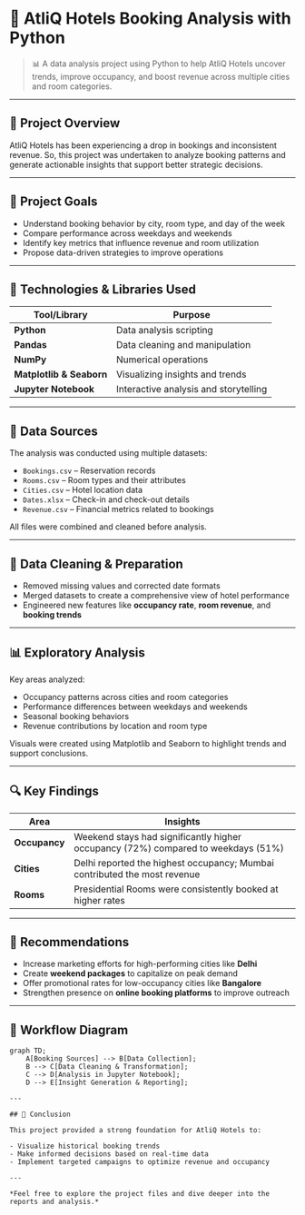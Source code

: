 # 🏨 AtliQ Hotels Booking Analysis with Python

> 📊 A data analysis project using Python to help AtliQ Hotels uncover trends, improve occupancy, and boost revenue across multiple cities and room categories.

---

## 🚩 Project Overview

AtliQ Hotels has been experiencing a drop in bookings and inconsistent revenue. So, this project was undertaken to analyze booking patterns and generate actionable insights that support better strategic decisions.

---

## 🎯 Project Goals

- Understand booking behavior by city, room type, and day of the week  
- Compare performance across weekdays and weekends  
- Identify key metrics that influence revenue and room utilization  
- Propose data-driven strategies to improve operations

---

## 🧰 Technologies & Libraries Used

| Tool/Library        | Purpose                                |
|---------------------|----------------------------------------|
| **Python**          | Data analysis scripting                |
| **Pandas**          | Data cleaning and manipulation         |
| **NumPy**           | Numerical operations                   |
| **Matplotlib & Seaborn** | Visualizing insights and trends  |
| **Jupyter Notebook**| Interactive analysis and storytelling  |

---

## 📁 Data Sources

The analysis was conducted using multiple datasets:

- `Bookings.csv` – Reservation records  
- `Rooms.csv` – Room types and their attributes  
- `Cities.csv` – Hotel location data  
- `Dates.xlsx` – Check-in and check-out details  
- `Revenue.csv` – Financial metrics related to bookings

All files were combined and cleaned before analysis.

---

## 🧹 Data Cleaning & Preparation

- Removed missing values and corrected date formats  
- Merged datasets to create a comprehensive view of hotel performance  
- Engineered new features like **occupancy rate**, **room revenue**, and **booking trends**

---

## 📊 Exploratory Analysis

Key areas analyzed:

- Occupancy patterns across cities and room categories  
- Performance differences between weekdays and weekends  
- Seasonal booking behaviors  
- Revenue contributions by location and room type

Visuals were created using Matplotlib and Seaborn to highlight trends and support conclusions.

---

## 🔍 Key Findings

| Area         | Insights |
|--------------|----------|
| **Occupancy** | Weekend stays had significantly higher occupancy (72%) compared to weekdays (51%) |
| **Cities**    | Delhi reported the highest occupancy; Mumbai contributed the most revenue |
| **Rooms**     | Presidential Rooms were consistently booked at higher rates |

---

## 📢 Recommendations

- Increase marketing efforts for high-performing cities like **Delhi**  
- Create **weekend packages** to capitalize on peak demand  
- Offer promotional rates for low-occupancy cities like **Bangalore**  
- Strengthen presence on **online booking platforms** to improve outreach

---

## 🔁 Workflow Diagram

```mermaid
graph TD;
    A[Booking Sources] --> B[Data Collection];
    B --> C[Data Cleaning & Transformation];
    C --> D[Analysis in Jupyter Notebook];
    D --> E[Insight Generation & Reporting];

---

## 📌 Conclusion

This project provided a strong foundation for AtliQ Hotels to:

- Visualize historical booking trends  
- Make informed decisions based on real-time data  
- Implement targeted campaigns to optimize revenue and occupancy

---

*Feel free to explore the project files and dive deeper into the reports and analysis.*

